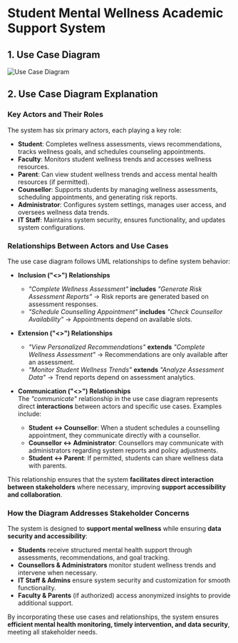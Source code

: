 # Student Mental Wellness Academic Support System  

## 1. Use Case Diagram  

![Use Case Diagram](your-diagram-image-link.png)  

## 2. Use Case Diagram Explanation  

### Key Actors and Their Roles  
The system has six primary actors, each playing a key role:  

- **Student**: Completes wellness assessments, views recommendations, tracks wellness goals, and schedules counseling appointments.  
- **Faculty**: Monitors student wellness trends and accesses wellness resources.  
- **Parent**: Can view student wellness trends and access mental health resources (if permitted).  
- **Counsellor**: Supports students by managing wellness assessments, scheduling appointments, and generating risk reports.  
- **Administrator**: Configures system settings, manages user access, and oversees wellness data trends.  
- **IT Staff**: Maintains system security, ensures functionality, and updates system configurations.  

### Relationships Between Actors and Use Cases  

The use case diagram follows UML relationships to define system behavior:  

- **Inclusion ("<<include>>") Relationships**  
  - *"Complete Wellness Assessment"* **includes** *"Generate Risk Assessment Reports"* → Risk reports are generated based on assessment responses.  
  - *"Schedule Counselling Appointment"* **includes** *"Check Counsellor Availability"* → Appointments depend on available slots.  

- **Extension ("<<extend>>") Relationships**  
  - *"View Personalized Recommendations"* **extends** *"Complete Wellness Assessment"* → Recommendations are only available after an assessment.  
  - *"Monitor Student Wellness Trends"* **extends** *"Analyze Assessment Data"* → Trend reports depend on assessment analytics.  

- **Communication ("<<communicate>>") Relationships**  
  The *"communicate"* relationship in the use case diagram represents direct **interactions** between actors and specific use cases. Examples include:  
  - **Student ↔ Counsellor**: When a student schedules a counselling appointment, they communicate directly with a counsellor.  
  - **Counsellor ↔ Administrator**: Counsellors may communicate with administrators regarding system reports and policy adjustments.  
  - **Student ↔ Parent**: If permitted, students can share wellness data with parents.  

This relationship ensures that the system **facilitates direct interaction between stakeholders** where necessary, improving **support accessibility and collaboration**.  

### How the Diagram Addresses Stakeholder Concerns  
The system is designed to **support mental wellness** while ensuring **data security and accessibility**:  

- **Students** receive structured mental health support through assessments, recommendations, and goal tracking.  
- **Counsellors & Administrators** monitor student wellness trends and intervene when necessary.  
- **IT Staff & Admins** ensure system security and customization for smooth functionality.  
- **Faculty & Parents** (if authorized) access anonymized insights to provide additional support.  

By incorporating these use cases and relationships, the system ensures **efficient mental health monitoring, timely intervention, and data security**, meeting all stakeholder needs.  

    
  

